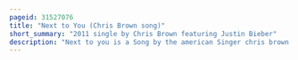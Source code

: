 ```yaml
---
pageid: 31527076
title: "Next to You (Chris Brown song)"
short_summary: "2011 single by Chris Brown featuring Justin Bieber"
description: "Next to you is a Song by the american Singer chris brown with canadian Singer Justin Bieber included as a Track on the former's fourth Studio Album F. A. M. E. , released on June 21, 2011. Brown wrote the Song with frequent Collaborator sevyn Streeter of the american Girl Group Richgirl. The Track is one of the four Tracks Brown and Bieber worked together on, the Others being a Remix of Bieber's 'Up', 'Ladies love Me' contained in Brown's Mixtape Boy in Detention, and 'do n't check on Me' from Brown's 2019 Album Indigo."
---
```

